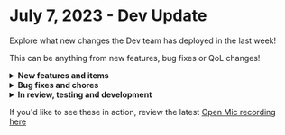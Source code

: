 # July 7, 2023 - Dev Update

Explore what new changes the Dev team has deployed in the last week!

This can be anything from new features, bug fixes or QoL changes!

<details>

<summary><strong>New features and items</strong></summary>

* No new features this week

</details>

<details>

<summary><strong>Bug fixes and chores</strong></summary>

* Fixed a bug that was preventing the saving of custom integrations
* Created a v2 of the core generate password action so that passwords can be properly redacted from results
* Added the ability to send NULL parameters from EXO commands
* Fixed a problem with Mailgun integration where the send\_mail action was not including the api\_url configuration parameter
* Fixed a problem with Microsoft Azure Key Vault where we were sending the base\_url twice resulting in errors
* Added input variables to the new data alias list feature on the workflow builder
* Improved the search feature for actions on the workflow builder
* Change the verbiage from User Invites to Authorized Users to more accurately reflect the functionality of that feature
* Allow crates and integrations to be linked without including an organization id in the path so they can be easily shared
* Update sonicwall nsm integration base url to reflect changes made on their side
* Fix a bug causing very large crates like New User Onboard appear as though they were getting stuck durring the installation process
* Fixed a bug in the Acronis integration where generic api requests were not respecting pagination

</details>

<details>

<summary><strong>In review, testing and development</strong></summary>

* Read only role
* Add escaping for database integration passwords
* Crate marketplace filter on tags
* Fix for tag colors in the autocomplete component
* Workflow builder notes feature and task multi-select

</details>

If you'd like to see these in action, review the latest [Open Mic recording here](../../roc-open-mics/roc-open-mics-north-america/2023-roc-open-mics/july-7th-2023-fowl-play-with-openai-and-azure-openai.md)
